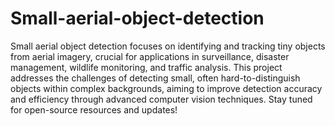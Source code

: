 # Small-aerial-object-detection
Small aerial object detection focuses on identifying and tracking tiny objects from aerial imagery, crucial for applications in surveillance, disaster management, wildlife monitoring, and traffic analysis. This project addresses the challenges of detecting small, often hard-to-distinguish objects within complex backgrounds, aiming to improve detection accuracy and efficiency through advanced computer vision techniques. Stay tuned for open-source resources and updates!
